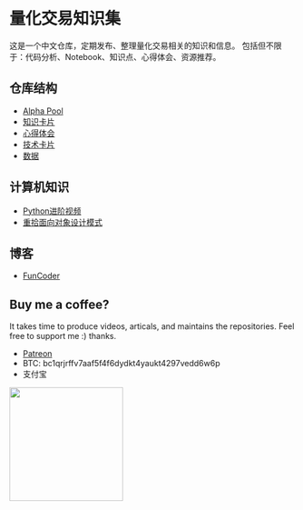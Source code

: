# 量化交易知识集

这是一个中文仓库，定期发布、整理量化交易相关的知识和信息。
包括但不限于：代码分析、Notebook、知识点、心得体会、资源推荐。

## 仓库结构

- [Alpha Pool](./alpha-pool/)
- [知识卡片](./knowledge_cards/)
- [心得体会](./thoughts/)
- [技术卡片](./tech_stack/)
- [数据](./dataset/)

## 计算机知识

- [Python进阶视频](https://github.com/wangzhe3224/Python-zhifou)
- [重拾面向对象设计模式](https://github.com/wangzhe3224/Python-zhifou/tree/master/src/design_pattern)

## 博客

- [FunCoder](https://wangzhe3224.github.io/)

## Buy me a coffee?

It takes time to produce videos, articals, and maintains the repositories.
Feel free to support me :) thanks.

- [Patreon](https://www.patreon.com/funcoder777)
- BTC: bc1qrjrffv7aaf5f4f6dydkt4yaukt4297vedd6w6p
- 支付宝

<img src="https://github.com/wangzhe3224/awesome-systematic-trading/blob/master/assets/IMG_0825.jpg" width="200" height="200" />
